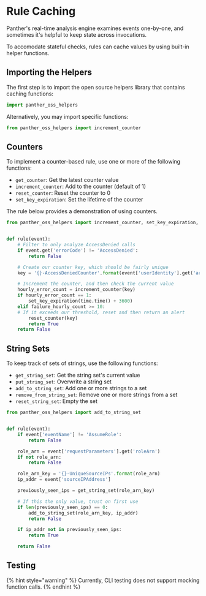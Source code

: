 # Rule Caching

Panther's real-time analysis engine examines events one-by-one, and sometimes it's helpful to keep state across invocations.

To accomodate stateful checks, rules can cache values by using built-in helper functions.

## Importing the Helpers

The first step is to import the open source helpers library that contains caching functions:

```python
import panther_oss_helpers
```

Alternatively, you may import specific functions:

```python
from panther_oss_helpers import increment_counter
```

## Counters

To implement a counter-based rule, use one or more of the following functions:

- `get_counter`: Get the latest counter value
- `increment_counter`: Add to the counter (default of 1)
- `reset_counter`: Reset the counter to 0
- `set_key_expiration`: Set the lifetime of the counter

The rule below provides a demonstration of using counters.

```python
from panther_oss_helpers import increment_counter, set_key_expiration, reset_counter


def rule(event):
    # Filter to only analyze AccessDenied calls
    if event.get('errorCode') != 'AccessDenied':
        return False

    # Create our counter key, which should be fairly unique
    key = '{}-AccessDeniedCounter'.format(event['userIdentity'].get('arn'))

    # Increment the counter, and then check the current value
    hourly_error_count = increment_counter(key)
    if hourly_error_count == 1:
        set_key_expiration(time.time() + 3600)
    elif failure_hourly_count >= 10:
    # If it exceeds our threshold, reset and then return an alert
        reset_counter(key)
        return True
    return False
```

## String Sets

To keep track of sets of strings, use the following functions:

- `get_string_set`: Get the string set's current value
- `put_string_set`: Overwrite a string set
- `add_to_string_set`: Add one or more strings to a set
- `remove_from_string_set`: Remove one or more strings from a set
- `reset_string_set`: Empty the set

```python
from panther_oss_helpers import add_to_string_set


def rule(event):
    if event['eventName'] != 'AssumeRole':
        return False

    role_arn = event['requestParameters'].get('roleArn')
    if not role_arn:
        return False

    role_arn_key = '{}-UniqueSourceIPs'.format(role_arn)
    ip_addr = event['sourceIPAddress']

    previously_seen_ips = get_string_set(role_arn_key)

    # If this the only value, trust on first use
    if len(previously_seen_ips) == 0:
        add_to_string_set(role_arn_key, ip_addr)
        return False

    if ip_addr not in previously_seen_ips:
        return True

    return False

```

## Testing

{% hint style="warning" %}
Currently, CLI testing does not support mocking function calls.
{% endhint %}

